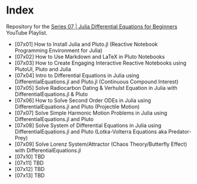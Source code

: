 # Index

Repository for the [Series 07 | Julia Differential Equations for Beginners](https://www.youtube.com/watch?v=ex6dlDJgNNE&list=PLhQ2JMBcfAsjeC10lx_2zDlFUMkBUTyyO) YouTube Playlist.

* [07x01] How to Install Julia and Pluto.jl (Reactive Notebook Programming Environment for Julia)
* [07x02] How to Use Markdown and LaTeX in Pluto Notebooks
* [07x03] How to Create Engaging Interactive Reactive Notebooks using PlutoUI, Pluto and Julia
* [07x04] Intro to Differential Equations in Julia using DifferentialEquations.jl and Pluto.jl (Continuous Compound Interest)
* [07x05] Solve Radiocarbon Dating & Verhulst Equation in Julia with DifferentialEquations.jl & Pluto
* [07x06] How to Solve Second Order ODEs in Julia using DifferentialEquations.jl and Pluto (Projectile Motion)
* [07x07] Solve Simple Harmonic Motion Problems in Julia using DifferentialEquations.jl and Pluto
* [07x08] Solve System of Differential Equations in Julia using DifferentialEquations.jl and Pluto (Lotka-Volterra Equations aka Predator-Prey)
* [07x09] Solve Lorenz System/Attractor (Chaos Theory/Butterfly Effect) with DifferentialEquations.jl
* [07x10] TBD
* [07x11] TBD
* [07x12] TBD
* [07x13] TBD
